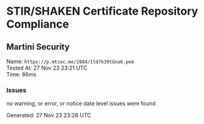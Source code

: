 # STIR/SHAKEN Certificate Repository Compliance

## Martini Security

Name: `https://p.mtsec.me/2884/Itd7k39tGna6.pem`\
Tested At: 27 Nov 23 23:21 UTC\
Time: 86ms

### Issues

no warning, or error, or notice date level issues were found

Generated: 27 Nov 23 23:28 UTC